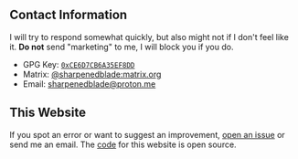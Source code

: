 ## Contact Information

I will try to respond somewhat quickly, but also might not if I don't feel like it. **Do not** send "marketing" to me, I will block you if you do.

- GPG Key: [`0xCE6D7CB6A35EF8DD`](/gpg-key.pub "03DD 0873 D690 21C9 1759  BA22 CE6D 7CB6 A35E F8DD")
- Matrix: [@sharpenedblade:matrix.org](https://matrix.to/#/@sharpenedblade:matrix.org)
- Email: [sharpenedblade@proton.me](mailto://sharpenedblade@proton.me)

## This Website

If you spot an error or want to suggest an improvement, [open an issue](https://github.com/sharpenedblade/sharpenedblade.github.io/issues/new) or send me an email. The [code](https://github.com/sharpenedblade/sharpenedblade.github.io) for this website is open source.
